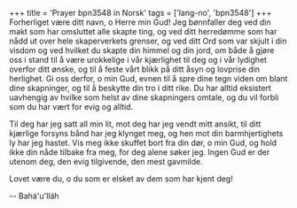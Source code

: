 +++
title = 'Prayer bpn3548 in Norsk'
tags = ['lang-no', 'bpn3548']
+++
Forherliget være ditt navn, o Herre min Gud! Jeg bønnfaller deg ved din makt som har omsluttet alle skapte ting, og ved ditt herredømme som har nådd ut over hele skaperverkets grenser, og ved ditt Ord som var skjult i din visdom og ved hvilket du skapte din himmel og din jord, om både å gjøre oss i stand til å være urokkelige i vår kjærlighet til deg og i vår lydighet overfor ditt ønske, og til å feste vårt blikk på ditt åsyn og lovprise din herlighet. Gi oss derfor, o min Gud, evnen til å spre dine tegn viden om blant dine skapninger, og til å beskytte din tro i ditt rike. Du har alltid eksistert uavhengig av hvilke som helst av dine skapningers omtale, og du vil forbli som du har vært for evig og alltid.
 
Til deg har jeg satt all min lit, mot deg har jeg vendt mitt ansikt, til ditt kjærlige forsyns bånd har jeg klynget meg, og hen mot din barmhjertighets ly har jeg hastet. Vis meg ikke skuffet bort fra din dør, o min Gud, og hold ikke din nåde tilbake fra meg, for deg alene søker jeg. Ingen Gud er der utenom deg, den evig tilgivende, den mest gavmilde.
 
Lovet være du, o du som er elsket av dem som har kjent deg!

-- Bahá'u'lláh
